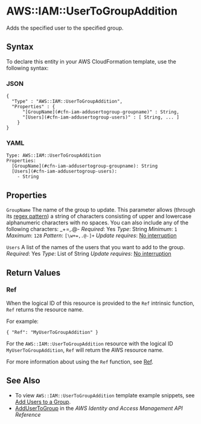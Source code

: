 # AWS::IAM::UserToGroupAddition<a name="aws-properties-iam-addusertogroup"></a>

Adds the specified user to the specified group\.

## Syntax<a name="aws-properties-iam-addusertogroup-syntax"></a>

To declare this entity in your AWS CloudFormation template, use the following syntax:

### JSON<a name="aws-properties-iam-addusertogroup-syntax.json"></a>

```
{
  "Type" : "AWS::IAM::UserToGroupAddition",
  "Properties" : {
      "[GroupName](#cfn-iam-addusertogroup-groupname)" : String,
      "[Users](#cfn-iam-addusertogroup-users)" : [ String, ... ]
    }
}
```

### YAML<a name="aws-properties-iam-addusertogroup-syntax.yaml"></a>

```
Type: AWS::IAM::UserToGroupAddition
Properties:
  [GroupName](#cfn-iam-addusertogroup-groupname): String
  [Users](#cfn-iam-addusertogroup-users):
    - String
```

## Properties<a name="aws-properties-iam-addusertogroup-properties"></a>

`GroupName`  <a name="cfn-iam-addusertogroup-groupname"></a>
The name of the group to update\.
This parameter allows \(through its [regex pattern](http://wikipedia.org/wiki/regex)\) a string of characters consisting of upper and lowercase alphanumeric characters with no spaces\. You can also include any of the following characters: \_\+=,\.@\-
*Required*: Yes
*Type*: String
*Minimum*: `1`
*Maximum*: `128`
*Pattern*: `[\w+=,.@-]+`
*Update requires*: [No interruption](https://docs.aws.amazon.com/AWSCloudFormation/latest/UserGuide/using-cfn-updating-stacks-update-behaviors.html#update-no-interrupt)

`Users`  <a name="cfn-iam-addusertogroup-users"></a>
A list of the names of the users that you want to add to the group\.
*Required*: Yes
*Type*: List of String
*Update requires*: [No interruption](https://docs.aws.amazon.com/AWSCloudFormation/latest/UserGuide/using-cfn-updating-stacks-update-behaviors.html#update-no-interrupt)

## Return Values<a name="aws-properties-iam-addusertogroup-return-values"></a>

### Ref<a name="aws-properties-iam-addusertogroup-return-values-ref"></a>

When the logical ID of this resource is provided to the `Ref` intrinsic function, `Ref` returns the resource name\.

For example:

 `{ "Ref": "MyUserToGroupAddition" }`

For the `AWS::IAM::UserToGroupAddition` resource with the logical ID `MyUserToGroupAddition`, `Ref` will return the AWS resource name\.

For more information about using the `Ref` function, see [Ref](https://docs.aws.amazon.com/AWSCloudFormation/latest/UserGuide/intrinsic-function-reference-ref.html)\.

## See Also<a name="aws-properties-iam-addusertogroup--seealso"></a>
+ To view `AWS::IAM::UserToGroupAddition` template example snippets, see [Add Users to a Group](https://docs.aws.amazon.com/AWSCloudFormation/latest/UserGuide/quickref-iam.html#scenario-iam-addusertogroup)\.
+  [AddUserToGroup](https://docs.aws.amazon.com/IAM/latest/APIReference/API_AddUserToGroup.html) in the *AWS Identity and Access Management API Reference*
